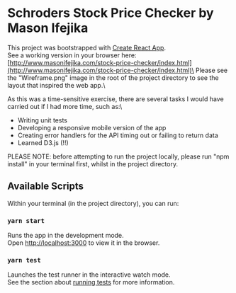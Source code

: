 # Schroders Stock Price Checker by Mason Ifejika

This project was bootstrapped with [Create React App](https://github.com/facebook/create-react-app).\
See a working version in your browser here: [http://www.masonifejika.com/stock-price-checker/index.html](http://www.masonifejika.com/stock-price-checker/index.html)\
Please see the "Wireframe.png" image in the root of the project directory to see the layout that inspired the web app.\

As this was a time-sensitive exercise, there are several tasks I would have carried out if I had more time, such as:\
* Writing unit tests
* Developing a responsive mobile version of the app
* Creating error handlers for the API timing out or failing to return data
* Learned D3.js (!!)

PLEASE NOTE: before attempting to run the project locally, please run "npm install" in your terminal first, whilst in the project directory.

## Available Scripts

Within your terminal (in the project directory), you can run:

### `yarn start`

Runs the app in the development mode.\
Open [http://localhost:3000](http://localhost:3000) to view it in the browser.

### `yarn test`

Launches the test runner in the interactive watch mode.\
See the section about [running tests](https://facebook.github.io/create-react-app/docs/running-tests) for more information.


